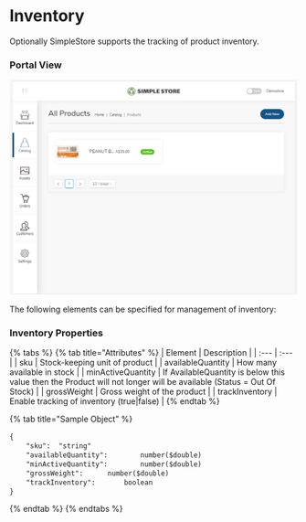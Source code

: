 # Inventory

Optionally SimpleStore supports the tracking of product inventory.

### Portal View

![](../../.gitbook/assets/image%20%2822%29.png)

The following elements can be specified for management of inventory:

### Inventory Properties

{% tabs %}
{% tab title="Attributes" %}
| Element | Description |
| :--- | :--- |
| sku | Stock-keeping unit of product |
| availableQuantity | How many available in stock |
| minActiveQuantity | If AvailableQuantity is below this value then the Product will not longer will be available \(Status = Out Of Stock\) |
| grossWeight | Gross weight of the product |
| trackInventory | Enable tracking of inventory \(true\|false\) |
{% endtab %}

{% tab title="Sample Object" %}
```text
{
    "sku":	"string"
    "availableQuantity":		number($double)
    "minActiveQuantity":		number($double)
    "grossWeight":		number($double)
    "trackInventory":		boolean
}
```
{% endtab %}
{% endtabs %}

|  |
| :--- |


